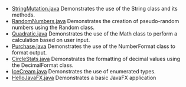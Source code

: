 - [StringMutation.java](https://github.com/KellzCodes/Interview_Prep/blob/main/src/main/java/basics/chapter003/StringMutation.java) Demonstrates the use of the String class and its methods.
- [RandomNumbers.java](https://github.com/KellzCodes/Interview_Prep/blob/main/src/main/java/basics/chapter003/RandomNumbers.java) Demonstrates the creation of pseudo-random numbers using the Random class.
- [Quadratic.java](https://github.com/KellzCodes/Interview_Prep/blob/main/src/main/java/basics/chapter003/Quadratic.java) Demonstrates the use of the Math class to perform a calculation based on user input.
- [Purchase.java](https://github.com/KellzCodes/Interview_Prep/blob/main/src/main/java/basics/chapter003/Purchase.java) Demonstrates the use of the NumberFormat class to format output.
- [CircleStats.java](https://github.com/KellzCodes/Interview_Prep/blob/main/src/main/java/basics/chapter003/CircleStats.java) Demonstrates the formatting of decimal values using the DecimalFormat class.
- [IceCream.java](https://github.com/KellzCodes/Interview_Prep/blob/main/src/main/java/basics/chapter003/IceCream.java) Demonstrates the use of enumerated types.
- [HelloJavaFX.java](https://github.com/KellzCodes/Interview_Prep/blob/main/src/main/java/basics/chapter003/HelloJavaFX.java) Demonstrates a basic JavaFX application

